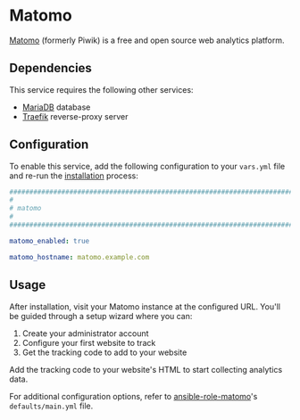 # Matomo

[Matomo](https://matomo.org/) (formerly Piwik) is a free and open source web analytics platform.

## Dependencies

This service requires the following other services:

- [MariaDB](mariadb.md) database
- [Traefik](traefik.md) reverse-proxy server

## Configuration

To enable this service, add the following configuration to your `vars.yml` file and re-run the [installation](../installing.md) process:

```yaml
########################################################################
#                                                                      #
# matomo                                                               #
#                                                                      #
########################################################################

matomo_enabled: true

matomo_hostname: matomo.example.com
```

## Usage

After installation, visit your Matomo instance at the configured URL. You'll be guided through a setup wizard where you can:

1. Create your administrator account
2. Configure your first website to track
3. Get the tracking code to add to your website

Add the tracking code to your website's HTML to start collecting analytics data.

For additional configuration options, refer to [ansible-role-matomo](https://github.com/mother-of-all-self-hosting/ansible-role-matomo)'s `defaults/main.yml` file.
